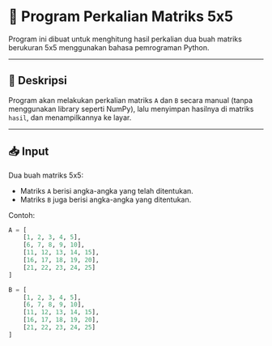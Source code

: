# 📌 Program Perkalian Matriks 5x5

Program ini dibuat untuk menghitung hasil perkalian dua buah matriks berukuran 5x5 menggunakan bahasa pemrograman Python.

---

## 📌 Deskripsi

Program akan melakukan perkalian matriks `A` dan `B` secara manual (tanpa menggunakan library seperti NumPy), lalu menyimpan hasilnya di matriks `hasil`, dan menampilkannya ke layar.

---

## 📥 Input

Dua buah matriks 5x5:

- Matriks `A` berisi angka-angka yang telah ditentukan.
- Matriks `B` juga berisi angka-angka yang ditentukan.

Contoh:

```python
A = [
    [1, 2, 3, 4, 5],
    [6, 7, 8, 9, 10],
    [11, 12, 13, 14, 15],
    [16, 17, 18, 19, 20],
    [21, 22, 23, 24, 25]
]

B = [
    [1, 2, 3, 4, 5],
    [6, 7, 8, 9, 10],
    [11, 12, 13, 14, 15],
    [16, 17, 18, 19, 20],
    [21, 22, 23, 24, 25]
]
